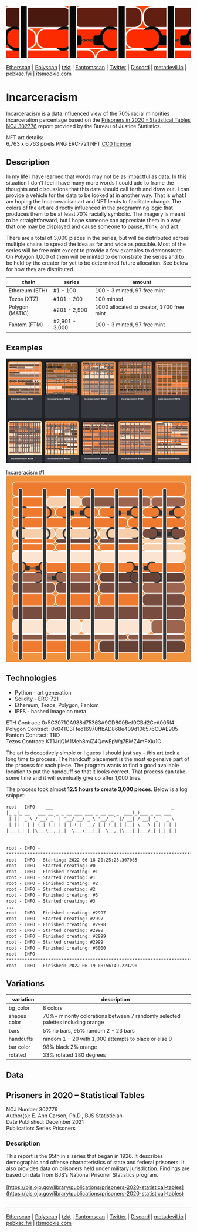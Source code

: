 ![incarceracism](./docs/1440x400.png)

[Etherscan](https://etherscan.com/address/0x5C3071CA988d75363A9CD800Bef9CBd2CeA005f4) | 
[Polyscan](https://polygonscan.com/address/0x041C3Ffed16970ffbAD868e409d106576CDAE905) | 
[tzkt](https://tzkt.io/KT1JrjQM1Meh8miZ4QcwEpWg7BMZ4mFXiu1C/operations/) | 
[Fantomscan](https://ftmscan.com/address/) | 
[Twitter](https://twitter.com/mindrash) | 
[Discord](https://discord.gg/B8F2R3qd) | 
[metadevil.io](https://metadevil.io) | 
[pebkac.fyi](https://pebkac.fyi) | 
[itsmookie.com](https://itsmookie.com)

# Incarceracism
Incarceracism is a data influenced view of the 70% racial minorities incarceration percentage based on the [Prisoners in 2020 - Statistical Tables NCJ 302776](https://bjs.ojp.gov/library/publications/prisoners-2020-statistical-tables) report provided by the Bureau of Justice Statistics.

NFT art details:<br/>
6,763 x 6,763 pixels PNG ERC-721 NFT [CC0 license](https://creativecommons.org/share-your-work/public-domain/cc0/)

## Description
In my life I have learned that words may not be as impactful as data. In this situation I don't feel I have many more words I could add to frame the thoughts and discussions that this data should call forth and draw out. I can provide a vehicle for the data to be looked at in another way. That is what I am hoping the Incarceracism art and NFT lends to facilitate change. The colors of the art are directly influenced in the programming logic that produces them to be at least 70% racially symbolic. The imagery is meant to be straightforward, but I hope someone can appreciate them in a way that one may be displayed and cause someone to pause, think, and act.

There are a total of 3,000 pieces in the series, but will be distributed across multiple chains to spread the idea as far and wide as possible. Most of the series will be free mint except to provide a few examples to demonstrate. On Polygon 1,000 of them will be minted to demonstrate the series and to be held by the creator for yet to be determined future allocation. See below for how they are distributed.

| chain | series     | amount                                          |
|-------|------------|-----------------------------------|
| Ethereum (ETH) | #1 - 100 | 100 - 3 minted, 97 free mint |
| Tezos (XTZ) | #101 - 200 | 100 minted |
| Polygon (MATIC) | #201 - 2,900 | 1000 allocated to creator, 1700 free mint |
| Fantom (FTM) | #2,901 - 3,000 | 100 - 3 minted, 97 free mint |

## Examples
![incarceracism](./docs/examples.png)

Incareracism #1
![incarceracism](./docs/1.png)

## Technologies
- Python - art generation
- Solidity - ERC-721
- Ethereum, Tezos, Polygon, Fantom
- IPFS - hashed image on meta

ETH Contract: 0x5C3071CA988d75363A9CD800Bef9CBd2CeA005f4<br/>
Polygon Contract: 0x041C3Ffed16970ffbAD868e409d106576CDAE905<br/>
Fantom Contract: TBD<br/>
Tezos Contract: KT1JrjQM1Meh8miZ4QcwEpWg7BMZ4mFXiu1C<br/>

The art is deceptively simple or I guess I should just say - this art took a long time to process. The handcuff placement is the most expensive part of the process for each piece. The program wants to find a good available location to put the handcuff so that it looks correct. That process can take some time and it will eventually give up after 1,000 tries.

The process took almost <strong>12.5 hours to create 3,000 pieces</strong>. Below is a log snippet:
```
root - INFO -  ___                                             _               
|_ _|_ __   ___ __ _ _ __ ___ ___ _ __ __ _  ___(_)___ _ __ ___  
 | || '_ \ / __/ _` | '__/ __/ _ \ '__/ _` |/ __| / __| '_ ` _ \ 
 | || | | | (_| (_| | | | (_|  __/ | | (_| | (__| \__ \ | | | | |
|___|_| |_|\___\__,_|_|  \___\___|_|  \__,_|\___|_|___/_| |_| |_|
                                                                 

root - INFO - ********************************************************************************
root - INFO - Starting: 2022-06-18 20:25:25.307085
root - INFO - Started creating: #0
root - INFO - Finished creating: #1
root - INFO - Started creating: #1
root - INFO - Finished creating: #2
root - INFO - Started creating: #2
root - INFO - Finished creating: #3
root - INFO - Started creating: #3
...
root - INFO - Finished creating: #2997
root - INFO - Started creating: #2997
root - INFO - Finished creating: #2998
root - INFO - Started creating: #2998
root - INFO - Finished creating: #2999
root - INFO - Started creating: #2999
root - INFO - Finished creating: #3000
root - INFO - ********************************************************************************
root - INFO - Finished: 2022-06-19 08:56:49.223790
```

## Variations

| variation           | description                                             |
|---------------------|---------------------------------------------------------|
| bg_color      | 8 colors |
| shapes color  | 70%+ minority colorations between 7 randomly selected palettes including orange  |
| bars          | 5% no bars, 95% random 2 - 23 bars |
| handcuffs     | random 1 - 20 with 1,000 attempts to place or else 0|
| bar color               | 98% black 2% orange |
| rotated                 | 33% rotated 180 degrees |

## Data
## Prisoners in 2020 – Statistical Tables
NCJ Number 302776<br/>
Author(s): E. Ann Carson, Ph.D., BJS Statistician<br/>
Date Published: December 2021<br/>
Publication: Series Prisoners<br/>

### Description

This report is the 95th in a series that began in 1926. It describes demographic and offense characteristics of state and federal prisoners. It also provides data on prisoners held under military jurisdiction. Findings are based on data from BJS’s National Prisoner Statistics program.
<br/><br/>
[https://bjs.ojp.gov/library/publications/prisoners-2020-statistical-tables](https://bjs.ojp.gov/library/publications/prisoners-2020-statistical-tables)
<br/><br/>

---

[Etherscan](https://etherscan.com/address/0x5C3071CA988d75363A9CD800Bef9CBd2CeA005f4) | 
[Polyscan](https://polygonscan.com/address/0x041C3Ffed16970ffbAD868e409d106576CDAE905) | 
[tzkt](https://tzkt.io/KT1JrjQM1Meh8miZ4QcwEpWg7BMZ4mFXiu1C/operations/) | 
[Fantomscan](https://ftmscan.com/address/) | 
[Twitter](https://twitter.com/mindrash) | 
[Discord](https://discord.gg/B8F2R3qd) | 
[metadevil.io](https://metadevil.io) | 
[pebkac.fyi](https://pebkac.fyi) | 
[itsmookie.com](https://itsmookie.com)
